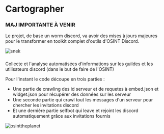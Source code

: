 # Cartographer

### MAJ IMPORTANTE À VENIR
Le projet, de base un worm discord, va avoir des mises à jours majeures pour le transformer en toolkit complet d'outils d'OSINT Discord.

![snek](https://i.imgur.com/DsLtoDu.png)

### 
Collecte et l'analyse automatisées d'informations sur les guildes et les utilisateurs discord (dans le but de faire de l'OSINT)

Pour l'instant le code découpe en trois parties :
- Une partie de crawling des id serveur et de requetes à embed.json et widget.json pour récupérer des données sur les serveur
- Une seconde partie qui crawl tout les messages d'un serveur pour chercher les invitations discord
- Et une dernière partie selfbot qui leave et rejoint les discord automatiquement grâce aux invitations fournis

![osinttheplanet](https://i.imgur.com/OmwSqyN.png) 

